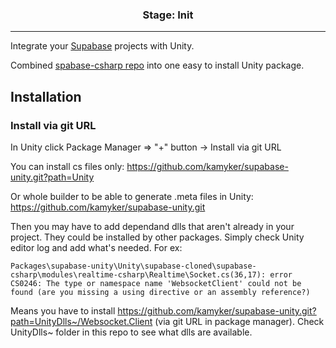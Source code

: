 <h3 align="center">Stage: Init</h3>

---

Integrate your [Supabase](https://supabase.io) projects with Unity.

Combined [spabase-csharp repo](https://github.com/supabase-community/supabase-csharp) into one easy to install Unity package.

## Installation

### Install via git URL
In Unity click Package Manager => "+" button -> Install via git URL

You can install cs files only: https://github.com/kamyker/supabase-unity.git?path=Unity

Or whole builder to be able to generate .meta files in Unity: https://github.com/kamyker/supabase-unity.git

Then you may have to add dependand dlls that aren't already in your project. They could be installed by other packages. Simply check Unity editor log and add what's needed. For ex:
```
Packages\supabase-unity\Unity\supabase-cloned\supabase-csharp\modules\realtime-csharp\Realtime\Socket.cs(36,17): error CS0246: The type or namespace name 'WebsocketClient' could not be found (are you missing a using directive or an assembly reference?)
```
Means you have to install https://github.com/kamyker/supabase-unity.git?path=UnityDlls~/Websocket.Client (via git URL in package manager). Check UnityDlls~ folder in this repo to see what dlls are available.
